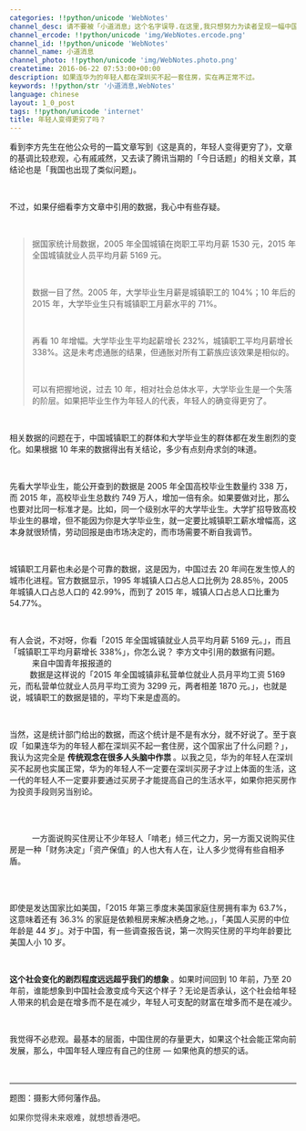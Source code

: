 ```yaml
---
categories: !!python/unicode 'WebNotes'
channel_desc: 请不要被「小道消息」这个名字误导.在这里,我只想努力为读者呈现一幅中国互联网的清明上河图.
channel_ercode: !!python/unicode 'img/WebNotes.ercode.png'
channel_id: !!python/unicode 'WebNotes'
channel_name: 小道消息
channel_photo: !!python/unicode 'img/WebNotes.photo.png'
createtime: 2016-06-22 07:53:00+00:00
description: 如果连华为的年轻人都在深圳买不起一套住房，实在再正常不过。
keywords: !!python/str '小道消息,WebNotes'
language: chinese
layout: 1_0_post
tags: !!python/unicode 'internet'
title: 年轻人变得更穷了吗？
---
```

<div class="rich_media_content" id="js_content">
<p>
         看到李方先生在他公众号的一篇文章写到《这是真的，年轻人变得更穷了》，文章的基调比较悲观，心有戚戚然，又去读了腾讯当期的「今日话题」的相关文章，其结论也是「我国也出现了类似问题」。
        </p>
<p>
<br/>
</p>
<p>
         不过，如果仔细看李方文章中引用的数据，我心中有些存疑。
        </p>
<p>
<br/>
</p>
<blockquote>
<p>
          据国家统计局数据，2005 年全国城镇在岗职工平均月薪 1530 元，2015 年全国城镇就业人员平均月薪 5169 元。
         </p>
<p>
<br/>
</p>
<p>
          数据一目了然。2005 年，大学毕业生月薪是城镇职工的 104%；10 年后的 2015 年，大学毕业生只有城镇职工月薪水平的 71%。
         </p>
<p>
<br/>
</p>
<p>
          再看 10 年增幅。大学毕业生平均起薪增长 232%，城镇职工平均月薪增长 338%。这是未考虑通胀的结果，但通胀对所有工薪族应该效果是相似的。
         </p>
<p>
<br/>
</p>
<p>
          可以有把握地说，过去 10 年，相对社会总体水平，大学毕业生是一个失落的阶层。如果把毕业生作为年轻人的代表，年轻人的确变得更穷了。
         </p>
</blockquote>
<p>
<br/>
</p>
<p>
         相关数据的问题在于，中国城镇职工的群体和大学毕业生的群体都在发生剧烈的变化。如果根据 10 年来的数据得出有关结论，多少有点刻舟求剑的味道。
        </p>
<p>
<br/>
</p>
<p>
         先看大学毕业生，能公开查到的数据是 2005 年全国高校毕业生数量约 338 万，而 2015 年，高校毕业生总数约 749 万人，增加一倍有余。如果要做对比，那么也要对比同一标准才是。比如，同一个级别水平的大学毕业生。大学扩招导致高校毕业生的暴增，但不能因为你是大学毕业生，就一定要比城镇职工薪水增幅高，这本身就很矫情，劳动回报是由市场决定的，而市场需要不断自我调节。
        </p>
<p>
<br/>
</p>
<p>
         城镇职工月薪也未必是个可靠的数据，这是因为，中国过去 20 年间在发生惊人的城市化进程。官方数据显示，1995 年城镇人口占总人口比例为 28.85％，2005 年城镇人口占总人口的 42.99%，而到了 2015 年，城镇人口占总人口比重为54.77%。
        </p>
<p>
<br/>
</p>
<p>
         有人会说，不对呀，你看「2015 年全国城镇就业人员平均月薪 5169 元。」，而且「城镇职工平均月薪增长 338%」，你怎么说？ 李方文中引用的数据有问题。
         <span style="white-space: pre-wrap;">
          来自中国青年报报道的
         </span>
         数据是这样说的「2015 年全国城镇非私营单位就业人员月平均工资 5169 元，而私营单位就业人员月平均工资为 3299 元，两者相差 1870 元。」，也就是说，城镇职工的数据是错的，平均下来是虚高的。
        </p>
<p>
<br/>
</p>
<p>
         当然，这是统计部门给出的数据，而这个统计是不是有水分，就不好说了。至于哀叹「如果连华为的年轻人都在深圳买不起一套住房，这个国家出了什么问题？」，我认为这完全是
         <strong>
          传统观念在很多人头脑中作祟
         </strong>
         。以我之见，华为的年轻人在深圳买不起房也实属正常，华为的年轻人不一定要在深圳买房子才过上体面的生活，这一代的年轻人不一定要非要通过买房子才能提高自己的生活水平，如果你把买房作为投资手段则另当别论。
        </p>
<p>
<br/>
</p>
<p>
<span style="white-space: pre-wrap;">
          一方面说购买住房让不少年轻人「啃老」倾三代之力，另一方面又说购买住房是一种「财务决定」「资产保值」的人也大有人在，让人多少觉得有些自相矛盾。
         </span>
</p>
<p>
<br/>
</p>
<p>
         即使是发达国家比如美国，「2015 年第三季度末美国家庭住房拥有率为 63.7%，这意味着还有 36.3% 的家庭是依赖租房来解决栖身之地。」，「美国人买房的中位年龄是 44 岁」。对于中国，有一些调查报告说，第一次购买住房的平均年龄要比美国人小 10 岁。
        </p>
<p>
<br/>
</p>
<p>
<strong>
          这个社会变化的剧烈程度远远超乎我们的想象
         </strong>
         。如果时间回到 10 年前，乃至 20 年前，谁能想象到中国社会激变成今天这个样子？无论是否承认，这个社会给年轻人带来的机会是在增多而不是在减少，年轻人可支配的财富在增多而不是在减少。
        </p>
<p>
<br/>
</p>
<p>
         我觉得不必悲观。最基本的层面，中国住房的存量更大，如果这个社会能正常向前发展，那么，中国年轻人理应有自己的住房 — 如果他真的想买的话。
        </p>
<p>
<br/>
</p>
<hr style="font-family: Lato, Helvetica, Arial, freesans, clean, sans-serif; border-right-width: 0px; border-bottom-width: 0px; border-left-width: 0px; border-top-style: solid; border-top-color: rgb(234, 234, 234); height: 1px; margin-top: 1em; margin-bottom: 1em; color: rgb(51, 51, 51); white-space: normal;"/>
<p>
         题图：摄影大师何藩作品。
        </p>
<p style="font-family: Lato, Helvetica, Arial, freesans, clean, sans-serif; border: 0px; margin-top: 1em; margin-bottom: 1.5em; outline: 0px; line-height: 1.5em; color: rgb(51, 51, 51); white-space: normal;">
         如果你觉得未来艰难，就想想香港吧。
        </p>
</div>